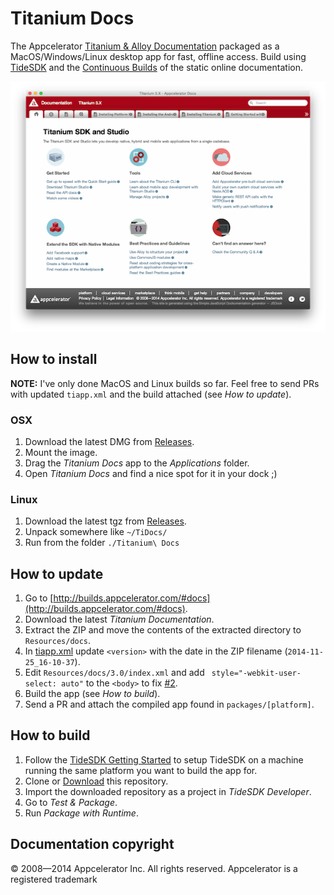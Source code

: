 # Titanium Docs
The Appcelerator [Titanium & Alloy Documentation](http://docs.appcelerator.com/titanium/latest/) packaged as a MacOS/Windows/Linux desktop app for fast, offline access. Build using [TideSDK](http://www.tidesdk.org) and the [Continuous Builds](http://builds.appcelerator.com/#docs) of the static online documentation.

![](screenshot.png)

## How to install

**NOTE:** I've only done MacOS and Linux builds so far. Feel free to send PRs with updated `tiapp.xml` and the build attached (see *How to update*).

### OSX
1. Download the latest DMG from [Releases](https://github.com/FokkeZB/Titanium-Docs/releases).
2. Mount the image.
3. Drag the *Titanium Docs* app to the *Applications* folder.
4. Open *Titanium Docs* and find a nice spot for it in your dock ;)

### Linux
1. Download the latest tgz from [Releases](https://github.com/sschueller/Titanium-Docs/releases).
2. Unpack somewhere like `~/TiDocs/`
3. Run from the folder `./Titanium\ Docs`

## How to update

1. Go to [http://builds.appcelerator.com/#docs](http://builds.appcelerator.com/#docs).
2. Download the latest *Titanium Documentation*.
3. Extract the ZIP and move the contents of the extracted directory to `Resources/docs`.
4. In [tiapp.xml](tiapp.xml) update `<version>` with the date in the ZIP filename (`2014-11-25_16-10-37`).
5. Edit `Resources/docs/3.0/index.xml` and add ` style="-webkit-user-select: auto"` to the `<body>` to fix [#2](https://github.com/FokkeZB/Titanium-Docs/issues/2).
6. Build the app (see *How to build*).
7. Send a PR and attach the compiled app found in `packages/[platform]`.

## How to build

1. Follow the [TideSDK Getting Started](http://tidesdk.multipart.net/docs/user-dev/generated/#!/guide/getting_started) to setup TideSDK on a machine running the same platform you want to build the app for.
2. Clone or [Download](https://github.com/FokkeZB/Titanium-Docs/archive/master.zip) this repository.
3. Import the downloaded repository as a project in *TideSDK Developer*.
4. Go to *Test & Package*.
5. Run *Package with Runtime*.

## Documentation copyright
© 2008—2014 Appcelerator Inc. All rights reserved. Appcelerator is a registered trademark
